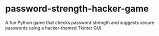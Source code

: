 # password-strength-hacker-game
A fun Python game that checks password strength and suggests secure passwords using a hacker-themed Tkinter GUI.
